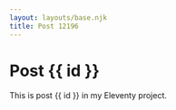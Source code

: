 ```yaml
---
layout: layouts/base.njk
title: Post 12196
---
```


# Post {{ id }}

This is post {{ id }} in my Eleventy project.
